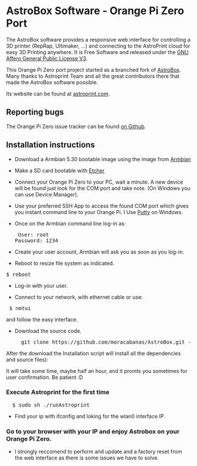 AstroBox Software - Orange Pi Zero Port
=================

The AstroBox software provides a responsive web interface for controlling a 3D printer (RepRap, Ultimaker, ...) and connecting to the AstroPrint cloud for easy 3D Printing anywhere. It is Free Software and released under the [GNU Affero General Public License V3](http://www.gnu.org/licenses/agpl.html).

This Orange Pi Zero port project started as a branched fork of [AstroBox](https://github.com/AstroPrint/AstroBox). Many thanks to Astroprint Team and all the great contributors there that made the AstroBox software possible.

Its website can be found at [astroprint.com](https://www.astroprint.com).

Reporting bugs
--------------

The Orange Pi Zero issue tracker can be found [on Github](https://github.com/moracabanas/AstroBox/issues).


Installation instructions
-------



* Download a Armbian 5.30 bootable image using the image from [Armbian](https://dl.armbian.com/orangepizero/Ubuntu_xenial_default.7z)

* Make a SD card bootable with [Etcher](https://etcher.io/)

* Connect your Orange Pi Zero to your PC, wait a minute. A new device will be found just look for the COM port and take note. (On Windows you can use Device Manager).

* Use your preferred SSH App to access the found COM port which gives you instant command line to your Orange Pi. I Use [Putty](https://www.chiark.greenend.org.uk/~sgtatham/putty/latest.html) on Windows.

* Once on the Armbian command line log-in as: <pre> 
    User:     root 
    Password: 1234
    </pre>

* Create your user account, Armbian will ask you as soon as you log-in.

* Reboot to resize file system as indicated.

<pre>
$ reboot
</pre>

* Log-in with your user.

* Connect to your network, with ethernet cable or use:
<pre> $ nmtui </pre> and follow the easy interface.

* Download the source code.

  <pre>
    git clone https://github.com/moracabanas/AstroBox.git -b orange-pi-zero-port && cd AstroBox/source && sudo make
  </pre>

After the download the Installation script will install all the dependencies and source files):

It will take some time, maybe half an hour, and it promts you sometimes for user confirmation. Be patient :D

### Execute Astroprint for the first time

<pre>
  $ sudo sh ./runAstroprint
</pre>

* Find your ip with ifconfig and loking for the wlan0 interface IP.

### Go to your browser with your IP and enjoy Astrobox on your Orange Pi Zero.

* I strongly reccomend to perform and update and a factory reset from the web interface as there is some issues we have to solve.
